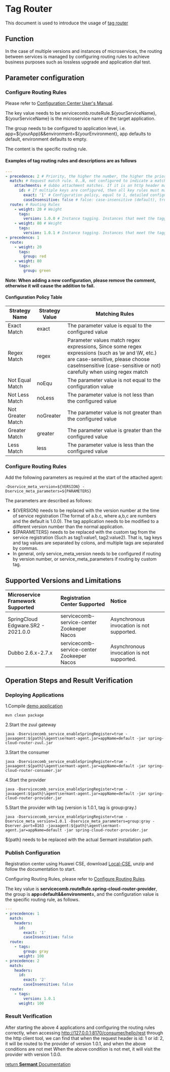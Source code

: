 # Tag Router

This document is used to introduce the usage of [tag router](https://github.com/huaweicloud/Sermant/tree/develop/sermant-plugins/sermant-router)

## Function

In the case of multiple versions and instances of microservices, the routing between services is managed by configuring routing rules to achieve business purposes such as lossless upgrade and application dial test.

## Parameter configuration

### Configure Routing Rules

Please refer to [Configuration Center User's Manual](../user-guide/configuration-center.md#sermant-dynamic-configuration-center-model).

The key value needs to be servicecomb.routeRule.${yourServiceName}, ${yourServiceName} is the microservice name of the target application.

The group needs to be configured to application level, i.e. app=${yourApp}&&environment=${yourEnvironment}, app defaults to default, environment defaults to empty.

The content is the specific routing rule.

#### Examples of tag routing rules and descriptions are as follows

```yaml
---
- precedence: 2 # Priority, the higher the number, the higher the priority.
  match: # Request match rule. 0..N, not configured to indicate a match. Only one attachments/headers/args are allowed per match rule.
    attachments: # dubbo attachment matches. If it is an http header match, you need to configure it as headers.
      id: # If multiple keys are configured, then all key rules must match the request.
        exact: '1' # Configuration policy, equal to 1, detailed configuration policy refer to the configuration policy table.
        caseInsensitive: false # false: case-insensitive (default), true: case-sensitive. When configured to false, it will be converted to uppercase uniformly for comparison.
  route: # Routing Rules
    - weight: 20 # Weight
      tags:
        version: 1.0.0 # Instance tagging. Instances that meet the tagging criteria are placed in this group.
    - weight: 80 # Weight
      tags:
        version: 1.0.1 # Instance tagging. Instances that meet the tagging criteria are placed in this group.
- precedence: 1
  route:
    - weight: 20
      tags:
        group: red
    - weight: 80
      tags:
        group: green
```

**Note: When adding a new configuration, please remove the comment, otherwise it will cause the addition to fail.**

#### Configuration Policy Table

|Strategy Name|Strategy Value|Matching Rules|
|---|---|---|
|Exact Match|exact|The parameter value is equal to the configured value|
|Regex Match|regex|Parameter values match regex expressions, Since some regex expressions (such as \w and \W, etc.) are case-sensitive, please choose caseInsensitive (case-sensitive or not) carefully when using regex match|
|Not Equal Match|noEqu|The parameter value is not equal to the configuration value|
|Not Less Match|noLess|The parameter value is not less than the configured value|
|Not Greater Match|noGreater|The parameter value is not greater than the configured value|
|Greater Match|greater|The parameter value is greater than the configured value|
|Less Match|less|The parameter value is less than the configured value|

### Configure Routing Rules

Add the following parameters as required at the start of the attached agent: 

```
-Dservice_meta_version=${VERSION} -Dservice_meta_parameters=${PARAMETERS}
```

The parameters are described as follows: 

- ${VERSION} needs to be replaced with the version number at the time of service registration (The format of a.b.c, where a,b,c are numbers and the default is 1.0.0). The tag application needs to be modified to a different version number than the normal application.
- ${PARAMETERS} needs to be replaced with the custom tag from the service registration (Such as tag1:value1, tag2:value2). That is, tag keys and tag values are separated by colons, and multiple tags are separated by commas.
- In general, only service_meta_version needs to be configured if routing by version number, or service_meta_parameters if routing by custom tag.

## Supported Versions and Limitations

|Microservice Framework Supported|Registration Center Supported|Notice|
|:-----|:--|:--|
|SpringCloud Edgware.SR2 - 2021.0.0|servicecomb-service-center<br/>Zookeeper<br/>Nacos|Asynchronous invocation is not supported.|
|Dubbo 2.6.x-2.7.x|servicecomb-service-center<br/>Zookeeper<br/>Nacos|Asynchronous invocation is not supported.|

## Operation Steps and Result Verification

### Deploying Applications

1.Compile [demo application](https://github.com/huaweicloud/Sermant-examples/tree/main/router-demo/spring-cloud-router-demo)

```shell
mvn clean package
```

2.Start the zuul gateway

```shell
java -Dservicecomb_service_enableSpringRegister=true -javaagent:${path}\agent\sermant-agent.jar=appName=default -jar spring-cloud-router-zuul.jar
```

3.Start the consumer

```shell
java -Dservicecomb_service_enableSpringRegister=true -javaagent:${path}\agent\sermant-agent.jar=appName=default -jar spring-cloud-router-consumer.jar
```

4.Start the provider

```shell
java -Dservicecomb_service_enableSpringRegister=true -javaagent:${path}\agent\sermant-agent.jar=appName=default -jar spring-cloud-router-provider.jar
```

5.Start the provider with tag (version is 1.0.1, tag is group:gray.)

```shell
java -Dservicecomb_service_enableSpringRegister=true -Dservice_meta_version=1.0.1 -Dservice_meta_parameters=group:gray -Dserver.port=8163 -javaagent:${path}\agent\sermant-agent.jar=appName=default -jar spring-cloud-router-provider.jar
```

${path} needs to be replaced with the actual Sermant installation path.

### Publish Configuration

Registration center using Huawei CSE, download [Local-CSE](https://support.huaweicloud.com/devg-cse/cse_devg_0036.html), unzip and follow the documentation to start.

Configuring Routing Rules, please refer to [Configure Routing Rules](#configure-routing-rules).

The key value is **servicecomb.routeRule.spring-cloud-router-provider**, the group is **app=default&&environment=**, and the configuration value is the specific routing rule, as follows.

```yaml
---
- precedence: 1
  match:
    headers:
      id:
        exact: '1'
        caseInsensitive: false
  route:
    - tags:
        group: gray
      weight: 100
- precedence: 2
  match:
    headers:
      id:
        exact: '2'
        caseInsensitive: false
  route:
    - tags:
        version: 1.0.1
      weight: 100
```

### Result Verification

After starting the above 4 applications and configuring the routing rules correctly, when accessing <http://127.0.0.1:8170/consumer/hello/rest> through the http client tool, we can find that when the request header is id: 1 or id: 2, it will be routed to the provider of version 1.0.1, and when the above conditions are not met When the above condition is not met, it will visit the provider with version 1.0.0.

[return **Sermant** Documentation](../document/UserGuide/README.md)